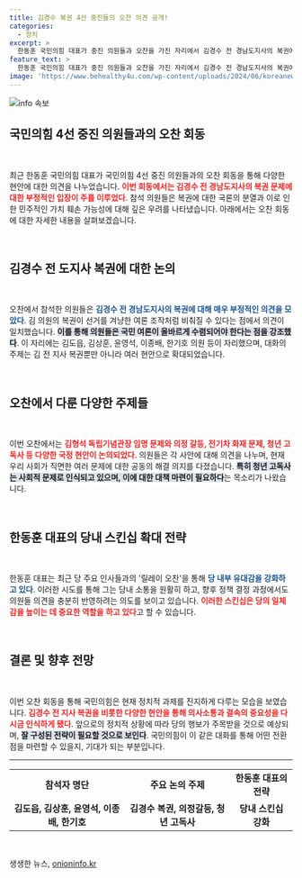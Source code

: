```yaml
---
title: 김경수 복권 4선 중진들의 오찬 의견 공개!
categories:
  - 정치
excerpt: >
  한동훈 국민의힘 대표가 중진 의원들과 오찬을 가진 자리에서 김경수 전 경남도지사의 복권에 대한 부정적 의견이 모였다. 민주주의를 해치려는 시도에 대한 우려가 커지면서, 여의도에서의 대화는 복권 논란을 중심으로 진행됐다. 정치적 스킨십을 넓히는 한 대표의 행보에 관심이 쏠린다.
feature_text: >
  한동훈 국민의힘 대표가 중진 의원들과 오찬을 가진 자리에서 김경수 전 경남도지사의 복권에 대한 부정적 의견이 모였다. 민주주의를 해치려는 시도에 대한 우려가 커지면서, 여의도에서의 대화는 복권 논란을 중심으로 진행됐다. 정치적 스킨십을 넓히는 한 대표의 행보에 관심이 쏠린다.
image: 'https://www.behealthy4u.com/wp-content/uploads/2024/06/koreanews.jpg'
---
```


<p><img src="https://www.behealthy4u.com/wp-content/uploads/2024/06/koreanews.jpg" alt="info 속보" /></p>

<h2 data-ke-size="size26">국민의힘 4선 중진 의원들과의 오찬 회동</h2>

<p data-ke-size="size16">&nbsp;</p>

<p>최근 한동훈 국민의힘 대표가 국민의힘 4선 중진 의원들과의 오찬 회동을 통해 다양한 현안에 대한 의견을 나누었습니다. <b><span style="color: #ee2323;">이번 회동에서는 김경수 전 경남도지사의 복권 문제에 대한 부정적인 입장이 주를 이루었다</span></b>. 참석 의원들은 복권에 대한 국론의 분열과 이로 인한 민주적인 가치 훼손 가능성에 대해 깊은 우려를 나타냈습니다. 아래에서는 오찬 회동에 대한 자세한 내용을 살펴보겠습니다.</p>

<p data-ke-size="size16">&nbsp;</p>

<h2 data-ke-size="size26">김경수 전 도지사 복권에 대한 논의</h2>

<p data-ke-size="size16">&nbsp;</p>

<p>오찬에서 참석한 의원들은 <b><span style="color: #1a5490;">김경수 전 경남도지사의 복권에 대해 매우 부정적인 의견을 모았다</span></b>. 김 의원의 복권이 선거를 겨냥한 여론 조작처럼 비춰질 수 있다는 점에서 의견이 일치했습니다. <b><span style="background-color: #21538527;">이를 통해 의원들은 국민 여론이 올바르게 수렴되어야 한다는 점을 강조했다</span></b>. 이 자리에는 김도읍, 김상훈, 윤영석, 이종배, 한기호 의원 등이 자리했으며, 대화의 주제는 김 전 지사 복권뿐만 아니라 여러 현안으로 확대되었습니다.</p>

<p data-ke-size="size16">&nbsp;</p>

<h2 data-ke-size="size26">오찬에서 다룬 다양한 주제들</h2>

<p data-ke-size="size16">&nbsp;</p>

<p>이번 오찬에서는 <b><span style="color: #ee2323;">김형석 독립기념관장 임명 문제와 의정 갈등, 전기차 화재 문제, 청년 고독사 등 다양한 국정 현안이 논의되었다</span></b>. 의원들은 각 사안에 대해 의견을 나누며, 현재 우리 사회가 직면한 여러 문제에 대한 공동의 해결 의지를 다졌습니다. <b><span style="background-color: #21538527;">특히 청년 고독사는 사회적 문제로 인식되고 있으며, 이에 대한 대책 마련이 필요하다</span></b>는 목소리가 나왔습니다.</p>

<p data-ke-size="size16">&nbsp;</p>

<h2 data-ke-size="size26">한동훈 대표의 당내 스킨십 확대 전략</h2>

<p data-ke-size="size16">&nbsp;</p>

<p>한동훈 대표는 최근 당 주요 인사들과의 '릴레이 오찬'을 통해 <b><span style="color: #1a5490;">당 내부 유대감을 강화하고 있다</span></b>. 이러한 시도를 통해 그는 당내 소통을 원활히 하고, 향후 정책 결정 과정에서도 의원들 의견을 충분히 반영하려는 의도를 보이고 있습니다. <b><span style="color: #ee2323;">이러한 스킨십은 당의 일체감을 높이는 데 중요한 역할을 하고 있다</span></b>고 할 수 있습니다.</p>

<p data-ke-size="size16">&nbsp;</p>

<h2 data-ke-size="size26">결론 및 향후 전망</h2>

<p data-ke-size="size16">&nbsp;</p>

<p>이번 오찬 회동을 통해 국민의힘은 현재 정치적 과제를 진지하게 다루는 모습을 보였습니다. <b><span style="color: #ee2323;">김경수 전 지사 복권을 비롯한 다양한 현안을 통해 의사소통과 결속의 중요성을 다시금 인식하게 됐다</span></b>. 앞으로의 정치적 상황에 따라 당의 행보가 주목받을 것으로 예상되며, <b><span style="background-color: #21538527;">잘 구성된 전략이 필요할 것으로 보인다</span></b>. 국민의힘이 이 같은 대화를 통해 어떤 전환점을 마련할 수 있을지, 기대가 되는 부분입니다.</p>

<hr>

<table style="width: 100%;">
<tr>
<td style="text-align: center; height: 17px;"><b>참석자 명단</b></td>
<td style="text-align: center; height: 17px;"><b>주요 논의 주제</b></td>
<td style="text-align: center; height: 17px;"><b>한동훈 대표의 전략</b></td>
</tr>
<tr>
<td style="text-align: center; height: 17px;"><b>김도읍, 김상훈, 윤영석, 이종배, 한기호</b></td>
<td style="text-align: center; height: 17px;"><b>김경수 복권, 의정갈등, 청년 고독사</b></td>
<td style="text-align: center; height: 17px;"><b>당내 스킨십 강화</b></td>
</tr>
</table>

<p data-ke-size="size16">&nbsp;</p>
생생한 뉴스, <a href="https://onioninfo.kr" rel="dofollow">onioninfo.kr</a>


